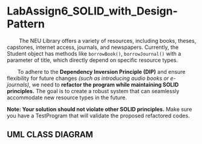 # LabAssign6_SOLID_with_Design-Pattern
&emsp;&emsp; The NEU Library offers a variety of resources, including books, theses, capstones, internet access, journals, and newspapers.
Currently, the Student object has methods like `borrowBook()`, `borrowJournal()` with a parameter of title, which directly depend on specific resource types.

&emsp;&emsp;To adhere to the **Dependency Inversion Principle (DIP)** and ensure flexibility for future changes *(such as introducing audio books or e-journals)*, we need to **refactor the program while maintaining SOLID principles.** The goal is to create a robust system that can seamlessly accommodate new resource types in the future.

**Note: Your solution should not violate other SOLID principles.** Make sure you have a TestProgram that will validate the proposed refactored codes.

## UML CLASS DIAGRAM
